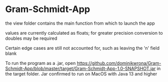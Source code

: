 # Gram-Schmidt-App
the view folder contains the main function from which to launch the app

values are currently calculated as floats; for greater precision conversion to doubles may be required

Certain edge cases are still not accounted for, such as leaving the 'n' field blank

To run the program as a .jar, open https://github.com/dominikwrona/Gram-Schmidt-App/blob/master/target/Gram-Schmidt-App-1.0-SNAPSHOT.jar in the target folder. Jar confirmed to run on MacOS with Java 13 and higher 
